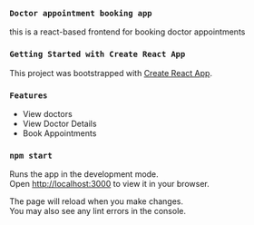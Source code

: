 ### `Doctor appointment booking app`
 this is a react-based frontend for booking doctor appointments  
 
### `Getting Started with Create React App`

This project was bootstrapped with [Create React App](https://github.com/facebook/create-react-app).

### `Features`
- View doctors
- View Doctor Details
- Book Appointments

### `npm start`

Runs the app in the development mode.\
Open [http://localhost:3000](http://localhost:3000) to view it in your browser.

The page will reload when you make changes.\
You may also see any lint errors in the console.

 
